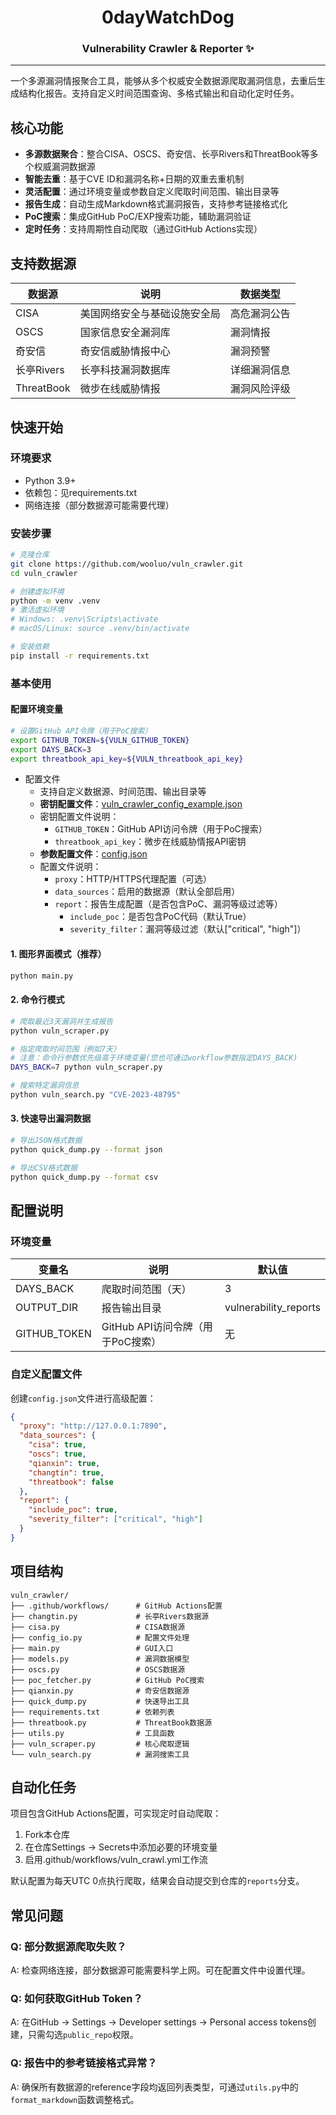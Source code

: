 <h1 align="center">
  0dayWatchDog
</h1>

<h3 align="center">
  Vulnerability Crawler & Reporter ✨
</h3>

---

一个多源漏洞情报聚合工具，能够从多个权威安全数据源爬取漏洞信息，去重后生成结构化报告。支持自定义时间范围查询、多格式输出和自动化定时任务。

## 核心功能

- **多源数据聚合**：整合CISA、OSCS、奇安信、长亭Rivers和ThreatBook等多个权威漏洞数据源
- **智能去重**：基于CVE ID和漏洞名称+日期的双重去重机制
- **灵活配置**：通过环境变量或参数自定义爬取时间范围、输出目录等
- **报告生成**：自动生成Markdown格式漏洞报告，支持参考链接格式化
- **PoC搜索**：集成GitHub PoC/EXP搜索功能，辅助漏洞验证
- **定时任务**：支持周期性自动爬取（通过GitHub Actions实现）

## 支持数据源

| 数据源 | 说明 | 数据类型 |
|--------|------|----------|
| CISA | 美国网络安全与基础设施安全局 | 高危漏洞公告 |
| OSCS | 国家信息安全漏洞库 | 漏洞情报 |
| 奇安信 | 奇安信威胁情报中心 | 漏洞预警 |
| 长亭Rivers | 长亭科技漏洞数据库 | 详细漏洞信息 |
| ThreatBook | 微步在线威胁情报 | 漏洞风险评级 |

## 快速开始

### 环境要求
- Python 3.9+ 
- 依赖包：见requirements.txt
- 网络连接（部分数据源可能需要代理）

### 安装步骤

```bash
# 克隆仓库
git clone https://github.com/wooluo/vuln_crawler.git
cd vuln_crawler

# 创建虚拟环境
python -m venv .venv
# 激活虚拟环境
# Windows: .venv\Scripts\activate
# macOS/Linux: source .venv/bin/activate

# 安装依赖
pip install -r requirements.txt
```

### 基本使用
#### 配置环境变量
```bash
# 设置GitHub API令牌（用于PoC搜索）
export GITHUB_TOKEN=${VULN_GITHUB_TOKEN}
export DAYS_BACK=3
export threatbook_api_key=${VULN_threatbook_api_key}
```
- 配置文件
  - 支持自定义数据源、时间范围、输出目录等
  - **密钥配置文件**：[vuln_crawler_config_example.json](vuln_crawler_config_example.json)
  - 密钥配置文件说明：
    - `GITHUB_TOKEN`：GitHub API访问令牌（用于PoC搜索）
    - `threatbook_api_key`：微步在线威胁情报API密钥
  - **参数配置文件**：[config.json](config.json)
  - 配置文件说明：
    - `proxy`：HTTP/HTTPS代理配置（可选）
    - `data_sources`：启用的数据源（默认全部启用）
    - `report`：报告生成配置（是否包含PoC、漏洞等级过滤等）
      - `include_poc`：是否包含PoC代码（默认True）
      - `severity_filter`：漏洞等级过滤（默认["critical", "high"]）
  
#### 1. 图形界面模式（推荐）
```bash
python main.py
```

#### 2. 命令行模式
```bash
# 爬取最近3天漏洞并生成报告
python vuln_scraper.py

# 指定爬取时间范围（例如7天）
# 注意：命令行参数优先级高于环境变量(您也可通过workflow参数指定DAYS_BACK)
DAYS_BACK=7 python vuln_scraper.py

# 搜索特定漏洞信息
python vuln_search.py "CVE-2023-48795"
```

#### 3. 快速导出漏洞数据
```bash
# 导出JSON格式数据
python quick_dump.py --format json

# 导出CSV格式数据
python quick_dump.py --format csv
```

## 配置说明

### 环境变量

| 变量名 | 说明 | 默认值 |
|--------|------|--------|
| DAYS_BACK | 爬取时间范围（天） | 3 |
| OUTPUT_DIR | 报告输出目录 | vulnerability_reports |
| GITHUB_TOKEN | GitHub API访问令牌（用于PoC搜索） | 无 |

### 自定义配置文件
创建`config.json`文件进行高级配置：
```json
{
  "proxy": "http://127.0.0.1:7890",
  "data_sources": {
    "cisa": true,
    "oscs": true,
    "qianxin": true,
    "changtin": true,
    "threatbook": false
  },
  "report": {
    "include_poc": true,
    "severity_filter": ["critical", "high"]
  }
}
```

## 项目结构

```
vuln_crawler/
├── .github/workflows/      # GitHub Actions配置
├── changtin.py             # 长亭Rivers数据源
├── cisa.py                 # CISA数据源
├── config_io.py            # 配置文件处理
├── main.py                 # GUI入口
├── models.py               # 漏洞数据模型
├── oscs.py                 # OSCS数据源
├── poc_fetcher.py          # GitHub PoC搜索
├── qianxin.py              # 奇安信数据源
├── quick_dump.py           # 快速导出工具
├── requirements.txt        # 依赖列表
├── threatbook.py           # ThreatBook数据源
├── utils.py                # 工具函数
├── vuln_scraper.py         # 核心爬取逻辑
└── vuln_search.py          # 漏洞搜索工具
```

## 自动化任务

项目包含GitHub Actions配置，可实现定时自动爬取：
1. Fork本仓库
2. 在仓库Settings → Secrets中添加必要的环境变量
3. 启用.github/workflows/vuln_crawl.yml工作流

默认配置为每天UTC 0点执行爬取，结果会自动提交到仓库的`reports`分支。

## 常见问题

### Q: 部分数据源爬取失败？
A: 检查网络连接，部分数据源可能需要科学上网。可在配置文件中设置代理。

### Q: 如何获取GitHub Token？
A: 在GitHub → Settings → Developer settings → Personal access tokens创建，只需勾选`public_repo`权限。

### Q: 报告中的参考链接格式异常？
A: 确保所有数据源的reference字段均返回列表类型，可通过`utils.py`中的`format_markdown`函数调整格式。

